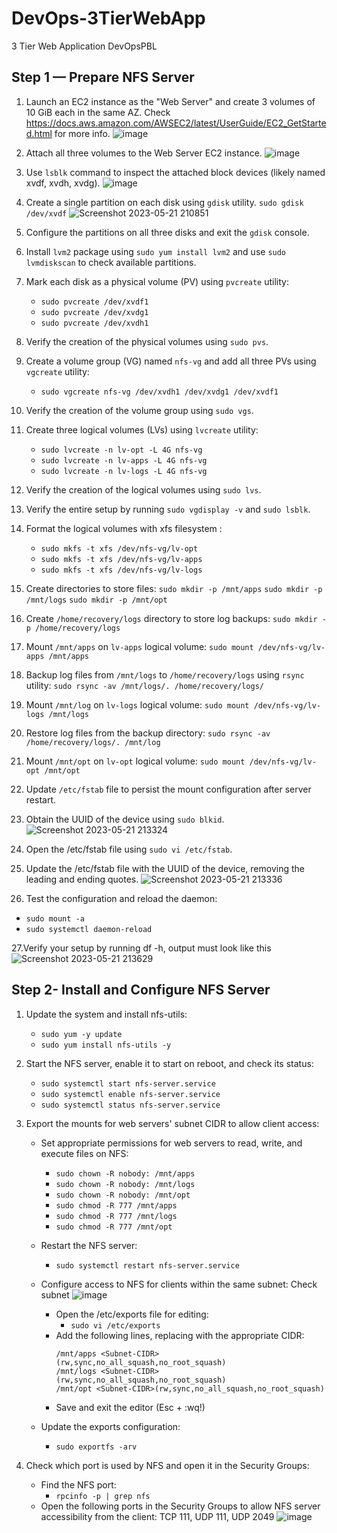 # DevOps-3TierWebApp
3 Tier Web Application DevOpsPBL

## Step 1 — Prepare NFS Server

1. Launch an EC2 instance as the "Web Server" and create 3 volumes of 10 GiB each in the same AZ.
Check https://docs.aws.amazon.com/AWSEC2/latest/UserGuide/EC2_GetStarted.html for more info.
![image](https://github.com/luismanuu/DevOps-3TierWebApp/assets/14170090/8db7dd53-a0fa-4c18-8dfd-772a5f79c2a0)
2. Attach all three volumes to the Web Server EC2 instance.
![image](https://github.com/luismanuu/DevOps-3TierWebApp/assets/14170090/267076db-b5f0-42d4-b985-85992f8519dc)


3. Use `lsblk` command to inspect the attached block devices (likely named xvdf, xvdh, xvdg).
![image](https://github.com/luismanuu/DevOps-3TierWebApp/assets/14170090/b577390d-35f0-4a3e-9242-d4b2bdea6766)


4. Create a single partition on each disk using `gdisk` utility. 
`sudo gdisk /dev/xvdf`
![Screenshot 2023-05-21 210851](https://github.com/luismanuu/DevOps-3TierWebApp/assets/14170090/6b14cecc-5f84-464f-9e63-14a5622d945a)




5. Configure the partitions on all three disks and exit the `gdisk` console.

6. Install `lvm2` package using `sudo yum install lvm2` and use `sudo lvmdiskscan` to check available partitions.

7. Mark each disk as a physical volume (PV) using `pvcreate` utility:
   - `sudo pvcreate /dev/xvdf1`
   - `sudo pvcreate /dev/xvdg1`
   - `sudo pvcreate /dev/xvdh1`

8. Verify the creation of the physical volumes using `sudo pvs`.

9. Create a volume group (VG) named `nfs-vg` and add all three PVs using `vgcreate` utility:
   - `sudo vgcreate nfs-vg /dev/xvdh1 /dev/xvdg1 /dev/xvdf1`

10. Verify the creation of the volume group using `sudo vgs`.

11. Create three logical volumes (LVs) using `lvcreate` utility:
    - `sudo lvcreate -n lv-opt -L 4G nfs-vg`
    - `sudo lvcreate -n lv-apps -L 4G nfs-vg`
	- `sudo lvcreate -n lv-logs -L 4G nfs-vg`

12. Verify the creation of the logical volumes using `sudo lvs`.

13. Verify the entire setup by running `sudo vgdisplay -v` and `sudo lsblk`.

14. Format the logical volumes with xfs filesystem :
    - `sudo mkfs -t xfs /dev/nfs-vg/lv-opt`
    - `sudo mkfs -t xfs /dev/nfs-vg/lv-apps`
	 - `sudo mkfs -t xfs /dev/nfs-vg/lv-logs`

15. Create  directories to store  files: 
`sudo mkdir -p /mnt/apps`
`sudo mkdir -p /mnt/logs`
`sudo mkdir -p /mnt/opt`

16. Create `/home/recovery/logs` directory to store log backups: `sudo mkdir -p /home/recovery/logs`

17. Mount `/mnt/apps` on `lv-apps` logical volume: `sudo mount /dev/nfs-vg/lv-apps /mnt/apps`

18. Backup log files from `/mnt/logs` to `/home/recovery/logs` using `rsync` utility:
    `sudo rsync -av /mnt/logs/. /home/recovery/logs/`

19. Mount `/mnt/log` on `lv-logs` logical volume: `sudo mount /dev/nfs-vg/lv-logs /mnt/logs`

20. Restore log files from the backup directory: `sudo rsync -av /home/recovery/logs/. /mnt/log`

21. Mount `/mnt/opt` on `lv-opt` logical volume: `sudo mount /dev/nfs-vg/lv-opt /mnt/opt`

22. Update `/etc/fstab` file to persist the mount configuration after server restart.


23. Obtain the UUID of the device using `sudo blkid`.
 ![Screenshot 2023-05-21 213324](https://github.com/luismanuu/DevOps-3TierWebApp/assets/14170090/c1c3941a-6352-4a23-9abe-9c06c1e936f4)


24. Open the /etc/fstab file using `sudo vi /etc/fstab`.

25. Update the /etc/fstab file with the UUID of the device, removing the leading and ending quotes.
![Screenshot 2023-05-21 213336](https://github.com/luismanuu/DevOps-3TierWebApp/assets/14170090/7a85b439-b3ce-4ada-bd96-20383530e568)

26. Test the configuration and reload the daemon:
   - `sudo mount -a`
   - `sudo systemctl daemon-reload`

27.Verify your setup by running df -h, output must look like this
![Screenshot 2023-05-21 213629](https://github.com/luismanuu/DevOps-3TierWebApp/assets/14170090/75db4317-3221-4470-9f4b-b60faae21a22)

## Step 2- Install and Configure NFS Server
1. Update the system and install nfs-utils:
   - `sudo yum -y update`
   - `sudo yum install nfs-utils -y`

2. Start the NFS server, enable it to start on reboot, and check its status:
   - `sudo systemctl start nfs-server.service`
   - `sudo systemctl enable nfs-server.service`
   - `sudo systemctl status nfs-server.service`

3. Export the mounts for web servers' subnet CIDR to allow client access:
   - Set appropriate permissions for web servers to read, write, and execute files on NFS:
     - `sudo chown -R nobody: /mnt/apps`
     - `sudo chown -R nobody: /mnt/logs`
     - `sudo chown -R nobody: /mnt/opt`
     - `sudo chmod -R 777 /mnt/apps`
     - `sudo chmod -R 777 /mnt/logs`
     - `sudo chmod -R 777 /mnt/opt`
   - Restart the NFS server:
     - `sudo systemctl restart nfs-server.service`

	
	
   - Configure access to NFS for clients within the same subnet:
     Check subnet 
     ![image](https://github.com/luismanuu/DevOps-3TierWebApp/assets/14170090/c5acbd09-427d-48e0-88bb-a28b55d4c8c3)
     - Open the /etc/exports file for editing:
       - `sudo vi /etc/exports`
     - Add the following lines, replacing <Subnet-CIDR> with the appropriate CIDR:
       ```
       /mnt/apps <Subnet-CIDR>(rw,sync,no_all_squash,no_root_squash)
       /mnt/logs <Subnet-CIDR>(rw,sync,no_all_squash,no_root_squash)
       /mnt/opt <Subnet-CIDR>(rw,sync,no_all_squash,no_root_squash)
       ```
     - Save and exit the editor (Esc + :wq!)
   - Update the exports configuration:
     - `sudo exportfs -arv`

4. Check which port is used by NFS and open it in the Security Groups:
   - Find the NFS port:
     - `rpcinfo -p | grep nfs`
   - Open the following ports in the Security Groups to allow NFS server accessibility from the client: TCP 111, UDP 111, UDP 2049
	![image](https://github.com/luismanuu/DevOps-3TierWebApp/assets/14170090/954895e6-176a-4c19-8769-543d956d25c6)

